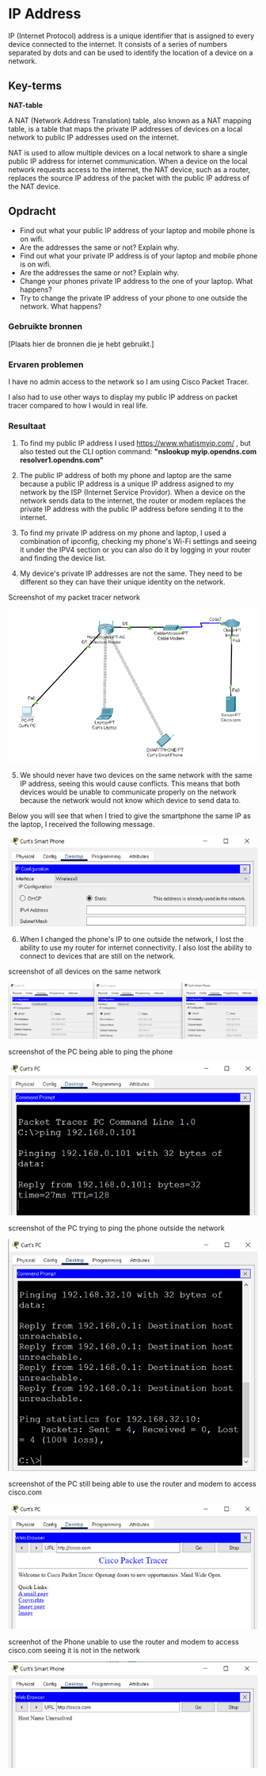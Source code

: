 # IP Address
IP (Internet Protocol) address is a unique identifier that is assigned to every device connected to the internet. It consists of a series of numbers separated by dots and can be used to identify the location of a device on a network.

## Key-terms
**NAT-table**

A NAT (Network Address Translation) table, also known as a NAT mapping table, is a table that maps the private IP addresses of devices on a local network to public IP addresses used on the internet.

NAT is used to allow multiple devices on a local network to share a single public IP address for internet communication. When a device on the local network requests access to the internet, the NAT device, such as a router, replaces the source IP address of the packet with the public IP address of the NAT device.

## Opdracht
- Find out what your public IP address of your laptop and mobile phone is on wifi.
- Are the addresses the same or not? Explain why.
- Find out what your private IP address is of your laptop and mobile phone is on wifi.
- Are the addresses the same or not? Explain why.
- Change your phones private IP address to the one of your laptop. What happens?
- Try to change the private IP address of your phone to one outside the network. What happens?

### Gebruikte bronnen
[Plaats hier de bronnen die je hebt gebruikt.]

### Ervaren problemen
I have no admin access to the network so I am using Cisco Packet Tracer.

I also had to use other ways to display my public IP address on packet tracer compared to how I would in real life.

### Resultaat
1. To find my public IP address I used https://www.whatismyip.com/ , but also tested out the CLI option command: **"nslookup myip.opendns.com resolver1.opendns.com"**

2. The public IP address of both my phone and laptop are the same because a public IP address is a unique IP address asigned to my network by the ISP (Internet Service Providor). When a device on the network sends data to the internet, the router or modem replaces the private IP address with the public IP address before sending it to the internet.

3. To find my private IP address on my phone and laptop, I used a combination of ipconfig, checking my phone's Wi-Fi settings and seeing it under the IPV4 section or you can also do it by logging in your router and finding the device list.

4. My device's private IP addresses are not the same. They need to be different so they can have their unique identity on the network.

Screenshot of my packet tracer network

![Alt text](../00_includes/Week-2-Network/NTW-05-Network.PNG)

5. We should never have two devices on the same network with the same IP address, seeing this would cause conflicts. This means that both devices would be unable to communicate properly on the network because the network would not know which device to send data to.

Below you will see that when I tried to give the smartphone the same IP as the laptop, I received the following message.

![Alt text](../00_includes/Week-2-Network/NTW-05-PhoneLaptop.PNG)

6. When I changed the phone's IP to one outside the network, I lost the ability to use my router for internet connectivity. I also lost the ability to connect to devices that are still on the network.

screenshot of all devices on the same network

![Alt text](../00_includes/Week-2-Network/NTW-05-IP-SameNetwork.PNG)

screenshot of the PC being able to ping the phone

![Alt text](../00_includes/Week-2-Network/NTW-05-PC-Ping-Phone-SameNW.PNG)

screenshot of the PC trying to ping the phone outside the network

![Alt text](../00_includes/Week-2-Network/NTW-05-PC-Ping-Phone-DifferentNW.PNG)

screenshot of the PC still being able to use the router and modem to access cisco.com

![Alt text](../00_includes/Week-2-Network/NTW-05-PC-Cisco.PNG)

screenhot of the Phone unable to use the router and modem to access cisco.com seeing it is not in the network

![Alt text](../00_includes/Week-2-Network/NTW-05-Phone-Cisco.PNG)

